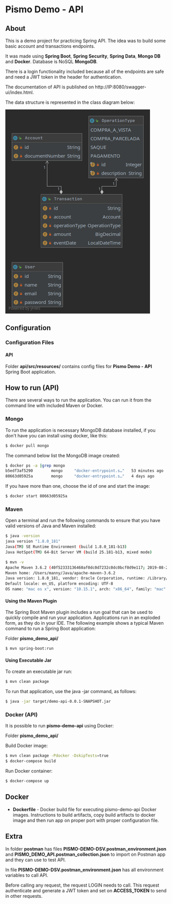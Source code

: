 # Pismo Demo - API

## About

This is a demo project for practicing Spring API. The idea was to build some basic account and transactions endpoints.

It was made using **Spring Boot**, **Spring Security**, **Spring Data**, **Mongo DB** and **Docker**. 
Database is NoSQL **MongoDB**.

There is a login functionality included because all of the endpoints are safe and need a JWT token in the header for authentication.

The documentation of API is published on http://IP:8080/swagger-ui/index.html.

The data structure is represented in the class diagram below:

![Class Diagram](diagram.png)

## Configuration

### Configuration Files

#### API
Folder **api/src/resources/** contains config files for **Pismo Demo - API** Spring Boot application.

## How to run (API)

There are several ways to run the application. You can run it from the command line with included Maven or Docker. 

### Mongo

To run the application is necessary MongoDB database installed, if you don't have you can install using docker, like this:

```bash
$ docker pull mongo
```

The command below list the MongoDB image created:

```bash
$ docker ps -a |grep mongo
b5edf3af5290        mongo     "docker-entrypoint.s…"   53 minutes ago    Exited (0) 11 minutes ago                                                       pismo-demo-mongodb
80663d05925a        mongo     "docker-entrypoint.s…"   4 days ago        Exited (0) About an hour ago                                                      focused_blackburn
```

If you have more than one, choose the id of one and start the image:

```bash
$ docker start 80663d05925a
```

### Maven

Open a terminal and run the following commands to ensure that you have valid versions of Java and Maven installed:

```bash
$ java -version
java version "1.8.0_181"
Java(TM) SE Runtime Environment (build 1.8.0_181-b13)
Java HotSpot(TM) 64-Bit Server VM (build 25.181-b13, mixed mode)
```

```bash
$ mvn -v
Apache Maven 3.6.2 (40f52333136460af0dc0d7232c0dc0bcf0d9e117; 2019-08-27T12:06:16-03:00)
Maven home: /Users/manny/Java/apache-maven-3.6.2
Java version: 1.8.0_181, vendor: Oracle Corporation, runtime: /Library/Java/JavaVirtualMachines/jdk1.8.0_181.jdk/Contents/Home/jre
Default locale: en_US, platform encoding: UTF-8
OS name: "mac os x", version: "10.15.1", arch: "x86_64", family: "mac"
```

#### Using the Maven Plugin

The Spring Boot Maven plugin includes a run goal that can be used to quickly compile and run your application. 
Applications run in an exploded form, as they do in your IDE. 
The following example shows a typical Maven command to run a Spring Boot application:

Folder **pismo_demo_api/**
 
```bash
$ mvn spring-boot:run
``` 

#### Using Executable Jar

To create an executable jar run:

```bash
$ mvn clean package
``` 

To run that application, use the java -jar command, as follows:

```bash
$ java -jar target/demo-api-0.0.1-SNAPSHOT.jar
```

### Docker (API)

It is possible to run **pismo-demo-api** using Docker:

Folder **pismo_demo_api/**

Build Docker image:
```bash
$ mvn clean package -Pdocker -DskipTests=true
$ docker-compose build
```

Run Docker container:
```bash
$ docker-compose up
```


## Docker 

* **Dockerfile** - Docker build file for executing pismo-demo-api Docker images. 
Instructions to build artifacts, copy build artifacts to docker image and then run app on proper port with proper configuration file.

## Extra 

In folder **postman** has files **PISMO-DEMO-DSV.postman_environment.json** and **PISMO_DEMO_API.postman_collection.json** to import on Postman app and they can use to test API.

In file **PISMO-DEMO-DSV.postman_environment.json** has all environment variables to call API.

Before calling any request, the request LOGIN needs to call. This request authenticate and generate a JWT token and set on **ACCESS_TOKEN** to send in other requests.